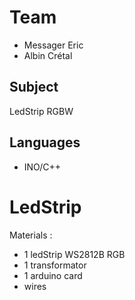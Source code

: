 # Team
- Messager Eric
- Albin Crétal

## Subject 
LedStrip RGBW

## Languages
- INO/C++

# LedStrip

Materials : 
- 1 ledStrip WS2812B RGB
- 1 transformator
- 1 arduino card
- wires
